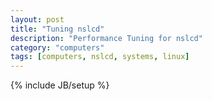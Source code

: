 ```yaml
---
layout: post
title: "Tuning nslcd"
description: "Performance Tuning for nslcd"
category: "computers"
tags: [computers, nslcd, systems, linux]
---
```

{% include JB/setup %}
